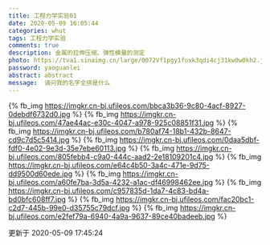 ```yaml
---
title: 工程力学实验01
date: 2020-05-09 16:05:44
categories: whut
tags: 工程力学实验
comments: true
description: 金属的拉伸压缩、弹性模量的测定
photo: https://tva1.sinaimg.cn/large/0072Vf1pgy1foxk3qdi4cj31kw0w0kh2.jpg
password: yaoguanlei
abstract: abstract
message:  请问我的名字全拼是什么
---
```

{% fb_img https://imgkr.cn-bj.ufileos.com/bbca3b36-9c80-4acf-8927-0debdf6732d0.jpg %}
{% fb_img https://imgkr.cn-bj.ufileos.com/47ae44ac-e30c-4047-a978-925c08851f31.jpg %}
{% fb_img https://imgkr.cn-bj.ufileos.com/b780af74-18b1-432b-8647-cd9c7d5c5414.jpg %}
{% fb_img https://imgkr.cn-bj.ufileos.com/0daa5dbf-fdf0-4e02-9e3d-35e7ebe60113.jpg %}
{% fb_img https://imgkr.cn-bj.ufileos.com/805febb4-c9a0-444c-aad2-2e18109201c4.jpg %}
{% fb_img https://imgkr.cn-bj.ufileos.com/e64c4b50-3a4c-471e-9d75-dd9500d60ede.jpg %}
{% fb_img https://imgkr.cn-bj.ufileos.com/a60fe7ba-3d5a-4232-a1ac-df46998462ee.jpg %}
{% fb_img https://imgkr.cn-bj.ufileos.com/c957835d-1da7-4c83-bd4a-bd0bfc608ff7.jpg %}
{% fb_img https://imgkr.cn-bj.ufileos.com/fac20bc1-c2d7-445b-99e0-d35755c79dcf.jpg %}
{% fb_img https://imgkr.cn-bj.ufileos.com/e2fef79a-6940-4a9a-9637-89ce40badeeb.jpg %}

更新于 2020-05-09 17:45:24